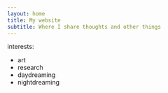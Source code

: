 ```yaml
---
layout: home
title: My website
subtitle: Where I share thoughts and other things
---
```


interests:

- art
- research
- daydreaming
- nightdreaming
